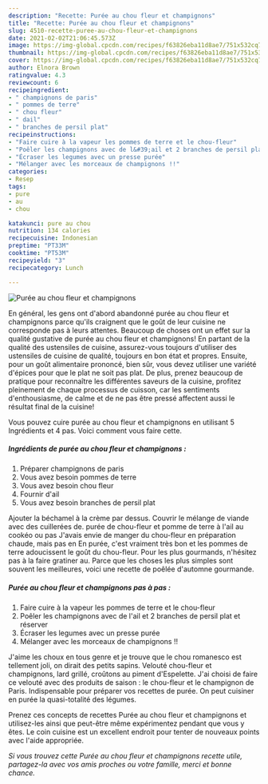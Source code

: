 ```yaml
---
description: "Recette: Purée au chou fleur et champignons"
title: "Recette: Purée au chou fleur et champignons"
slug: 4510-recette-puree-au-chou-fleur-et-champignons
date: 2021-02-02T21:06:45.573Z
image: https://img-global.cpcdn.com/recipes/f63826eba11d8ae7/751x532cq70/puree-au-chou-fleur-et-champignons-photo-principale-de-la-recette.jpg
thumbnail: https://img-global.cpcdn.com/recipes/f63826eba11d8ae7/751x532cq70/puree-au-chou-fleur-et-champignons-photo-principale-de-la-recette.jpg
cover: https://img-global.cpcdn.com/recipes/f63826eba11d8ae7/751x532cq70/puree-au-chou-fleur-et-champignons-photo-principale-de-la-recette.jpg
author: Elnora Brown
ratingvalue: 4.3
reviewcount: 6
recipeingredient:
- " champignons de paris"
- " pommes de terre"
- " chou fleur"
- " dail"
- " branches de persil plat"
recipeinstructions:
- "Faire cuire à la vapeur les pommes de terre et le chou-fleur"
- "Poêler les champignons avec de l&#39;ail et 2 branches de persil plat et réserver"
- "Écraser les legumes avec un presse purée"
- "Mélanger avec les morceaux de champignons !!"
categories:
- Resep
tags:
- pure
- au
- chou

katakunci: pure au chou 
nutrition: 134 calories
recipecuisine: Indonesian
preptime: "PT33M"
cooktime: "PT53M"
recipeyield: "3"
recipecategory: Lunch

---
```



![Purée au chou fleur et champignons](https://img-global.cpcdn.com/recipes/f63826eba11d8ae7/751x532cq70/puree-au-chou-fleur-et-champignons-photo-principale-de-la-recette.jpg)

En général, les gens ont d'abord abandonné purée au chou fleur et champignons parce qu'ils craignent que le goût de leur cuisine ne corresponde pas à leurs attentes. Beaucoup de choses ont un effet sur la qualité gustative de purée au chou fleur et champignons! En partant de la qualité des ustensiles de cuisine, assurez-vous toujours d'utiliser des ustensiles de cuisine de qualité, toujours en bon état et propres. Ensuite, pour un goût alimentaire prononcé, bien sûr, vous devez utiliser une variété d'épices pour que le plat ne soit pas plat. De plus, prenez beaucoup de pratique pour reconnaître les différentes saveurs de la cuisine, profitez pleinement de chaque processus de cuisson, car les sentiments d'enthousiasme, de calme et de ne pas être pressé affectent aussi le résultat final de la cuisine!

<!--inarticleads1-->

Vous pouvez cuire purée au chou fleur et champignons en utilisant 5 Ingrédients et 4 pas. Voici comment vous faire cette.

##### Ingrédients de purée au chou fleur et champignons :

1. Préparer  champignons de paris
1. Vous avez besoin  pommes de terre
1. Vous avez besoin  chou fleur
1. Fournir  d&#39;ail
1. Vous avez besoin  branches de persil plat


Ajouter la béchamel à la crème par dessus. Couvrir le mélange de viande avec des cuillerées de. purée de chou-fleur et pomme de terre à l&#39;ail au cookéo ou pas J&#39;avais envie de manger du chou-fleur en préparation chaude, mais pas en En purée, c&#39;est vraiment très bon et les pommes de terre adoucissent le goût du chou-fleur. Pour les plus gourmands, n&#39;hésitez pas à la faire gratiner au. Parce que les choses les plus simples sont souvent les meilleures, voici une recette de poêlée d&#39;automne gourmande. 

<!--inarticleads2-->

##### Purée au chou fleur et champignons pas à pas :

1. Faire cuire à la vapeur les pommes de terre et le chou-fleur
1. Poêler les champignons avec de l&#39;ail et 2 branches de persil plat et réserver
1. Écraser les legumes avec un presse purée
1. Mélanger avec les morceaux de champignons !!


J&#39;aime les choux en tous genre et je trouve que le chou romanesco est tellement joli, on dirait des petits sapins. Velouté chou-fleur et champignons, lard grillé, croûtons au piment d&#39;Espelette. J&#39;ai choisi de faire ce velouté avec des produits de saison : le chou-fleur et le champignon de Paris. Indispensable pour préparer vos recettes de purée. On peut cuisiner en purée la quasi-totalité des légumes. 

<!--inarticleads1-->

<p>
Prenez ces concepts de recettes Purée au chou fleur et champignons et utilisez-les ainsi que peut-être même expérimentez pendant que vous y êtes. Le coin cuisine est un excellent endroit pour tenter de nouveaux points avec l'aide appropriée.
</p>

<p>
<i>Si vous trouvez cette Purée au chou fleur et champignons recette utile, partagez-la avec vos amis proches ou votre famille, merci et bonne chance.</i>
</p>
